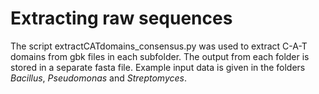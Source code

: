 # Extracting raw sequences

The script extractCATdomains_consensus.py was used to extract C-A-T domains from gbk files in each subfolder. The output from each folder is stored in a separate fasta file. Example input data is given in the folders *Bacillus*, *Pseudomonas* and *Streptomyces*.
